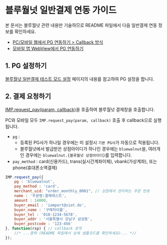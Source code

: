 # 블루월넛 일반결제 연동 가이드

본 문서는 블루월넛 관련 내용만 기술하므로 README 파일에서 다음 일반결제 연동 정보를 확인하세요.

- [PC/모바일 웹에서 PG 연동하기 > Callback 방식](../README.md#callback)
- [모바일 앱 WebView에서 PG 연동하기](../README.md#webview)

## 1. PG 설정하기

<a href="https://guide.iamport.kr/642be4d3-47e3-45c8-9454-b4272247c6b5" target="_blank">블루월넛 일반결제 테스트 모드 설정</a> 페이지의 내용를 참고하여 PG 설정을 합니다.

## 2. 결제 요청하기

[IMP.request_pay(param, callback)](https://docs.iamport.kr/sdk/javascript-sdk#request_pay)을 호출하여 블루월넛 결제창을 호출합니다.

PC와 모바일 모두 `IMP.request_pay(param, callback)` 호출 후 callback으로 실행됩니다.

- `pg` : 
	- 등록된 PG사가 하나일 경우에는 미 설정시 `기본 PG사`가 자동으로 적용됩니다.
	- 블루월넛에서 발급받은 상점아이디가 하나인 경우에는 `bluewalnut`을, 여러개인 경우에는 `bluewalnut.{블루월넛 상점아이디}`를 입력합니다.
- `pay_method` : card(신용카드), trans(실시간계좌이체), vbank(가상계좌), 또는 phone(휴대폰소액결제)


```javascript
IMP.request_pay({
    pg : 'bluewalnut',
    pay_method : 'card',
    merchant_uid: "order_monthly_0001", // 상점에서 관리하는 주문 번호
    name : '주문명:결제테스트',
    amount : 14000,
    buyer_email : 'iamport@siot.do',
    buyer_name : '구매자이름',
    buyer_tel : '010-1234-5678',
    buyer_addr : '서울특별시 강남구 삼성동',
    buyer_postcode : '123-456'
}, function(rsp) { // callback 로직
	//* ...중략 (README 파일에서 상세 샘플코드를 확인하세요)... *//
});
```  

